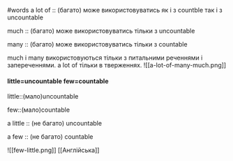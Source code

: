 #words 
a lot of :: (багато) може використовуватись як і з countble так і з uncountable
<!--SR:!2023-01-07,33,250-->
much :: (багато) може використовуватись тільки з uncountable
<!--SR:!2023-01-05,33,255-->
many :: (багато) може використовуватись тільки з countable
<!--SR:!2023-01-15,41,270-->
much і many використовуються тільки з питальними реченнями і запереченнями.
a lot of тільки в тверженнях.
![[a-lot-of-many-much.png]]
#### little=uncountable few=countable
little::(мало)uncountable
<!--SR:!2023-01-08,36,270-->
few::(мало)countable
<!--SR:!2023-01-04,31,250-->
a little :: (не багато) uncountable
<!--SR:!2023-01-13,40,275-->
a few :: (не багато) countable
<!--SR:!2023-01-18,31,254-->
![[few-little.png]]
[[Англійська]]